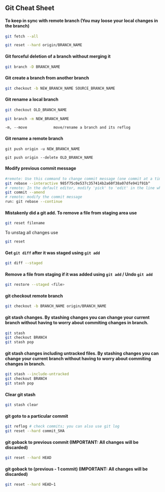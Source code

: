 ## Git Cheat Sheet  

#### To keep in sync with remote branch (You may loose your local changes in the branch)
```bash
git fetch --all
```
```bash
git reset --hard origin/BRANCH_NAME
```

 #### Git forceful deletion of a branch without merging it
```bash
git branch -D BRANCH_NAME
```
 #### Git create a branch from another branch
```bash
git checkout -b NEW_BRANCH_NAME SOURCE_BRANCH_NAME
```
 #### Git rename a local branch
 ```bash
 git checkout OLD_BRANCH_NAME
 ```
 ```bash
 git branch -m NEW_BRANCH_NAME
 ```
 `-m, --move            move/rename a branch and its reflog`
 #### Git rename a remote branch
 ```
 git push origin -u NEW_BRANCH_NAME
 ```
 ```
 git push origin --delete OLD_BRANCH_NAME
 ```
 #### Modify previous commit message
```bash
#remote: Use this command to change commit message (one commit at a time):
git rebase --interactive 985f75c0e537c357414b2a60f38a07dfe941f91b^
# remote: In the default editor, modify 'pick' to 'edit' in the line whose commit you want to modify
git commit --amend
# remote: modify the commit message
run: git rebase --continue
```
 #### Mistakenly did a git add. To remove a file from staging area use
```bash
git reset filename
```
To unstag all changes use
```bash
git reset
```
#### Get `git diff` after it was staged using `git add`
```bash
git diff --staged
```
#### Remove a file from staging if it was added using `git add` / Undo `git add`
```bash
git restore --staged <file>
```
#### git checkout remote branch
```bash
git checkout -b BRANCH_NAME origin/BRANCH_NAME 
```
#### git stash changes. By stashing changes you can change your current branch without having to worry about commiting changes in branch.
```bash
git stash
git checkout BRANCH
git stash pop
```
#### git stash changes including untracked files. By stashing changes you can change your current branch without having to worry about commiting changes in branch.
```bash
git stash --include-untracked
git checkout BRANCH
git stash pop
```
#### Clear git stash
```bash
git stash clear
```
#### git goto to a particular commit
```bash
git reflog # check commits; you can also use git log
git reset --hard commit_SHA
```
#### git goback to previous commit (IMPORTANT: All changes will be discarded)
```bash
git reset --hard HEAD
```
#### git goback to (previous - 1 commit) (IMPORTANT: All changes will be discarded)
```bash
git reset --hard HEAD~1
```
